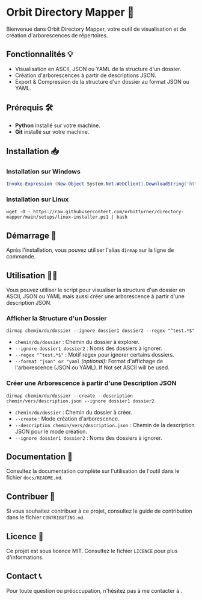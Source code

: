 Orbit Directory Mapper 🌌
=========================

Bienvenue dans Orbit Directory Mapper, votre outil de visualisation et de création d'arborescences de répertoires.

Fonctionnalités 💡
------------------

*   Visualisation en ASCII, JSON ou YAML de la structure d'un dossier.
*   Création d'arborescences à partir de descriptions JSON.
*   Export & Compression de la structure d'un dossier au format JSON ou YAML.

Prérequis 🛠
------------

*   **Python** installé sur votre machine.
*   **Git** installé sur votre machine.

Installation 📥
---------------

### Installation sur Windows
```powershell
Invoke-Expression (New-Object System.Net.WebClient).DownloadString('https://raw.githubusercontent.com/orbitturner/directory-mapper/main/setups/windows-installer.ps1')
```
### Installation sur Linux
```shell
wget -O - https://raw.githubusercontent.com/orbitturner/directory-mapper/main/setups/linux-installer.ps1 | bash
```


Démarrage 🚀
------------

Après l'installation, vous pouvez utiliser l'alias `dirmap` sur la ligne de commande.

Utilisation 🧑‍💻
-----------------

Vous pouvez utiliser le script pour visualiser la structure d'un dossier en ASCII, JSON ou YAML mais aussi créer une arborescence à partir d'une description JSON.


### Afficher la Structure d'un Dossier
```shell
dirmap chemin/du/dossier --ignore dossier1 dossier2 --regex "^test.*$"
```
*   `chemin/du/dossier` : Chemin du dossier à explorer.
*   `--ignore dossier1 dossier2` : Noms des dossiers à ignorer.
*   `--regex "^test.*$"` : Motif regex pour ignorer certains dossiers.
*   `--format "json" or "yaml` _(optional)_: Format d'affichage de l'arborescence (JSON ou YAML). If Not set ASCII will be used.

### Créer une Arborescence à partir d'une Description JSON
```shell
dirmap chemin/du/dossier --create --description chemin/vers/description.json --ignore dossier1 dossier2 
```
*   `chemin/du/dossier` : Chemin du dossier à créer.
*   `--create` : Mode création d'arborescence.
*   `--description chemin/vers/description.json` : Chemin de la description JSON pour le mode création.
*   `--ignore dossier1 dossier2` : Noms des dossiers à ignorer.




Documentation 📖
----------------

Consultez la documentation complète sur l'utilisation de l'outil dans le fichier `docs/README.md`.

Contribuer 🌟
-------------

Si vous souhaitez contribuer à ce projet, consultez le guide de contribution dans le fichier `CONTRIBUTING.md`.

Licence 📜
----------

Ce projet est sous licence MIT. Consultez le fichier `LICENCE` pour plus d'informations.

Contact 📞
----------

Pour toute question ou préoccupation, n'hésitez pas à me contacter à .